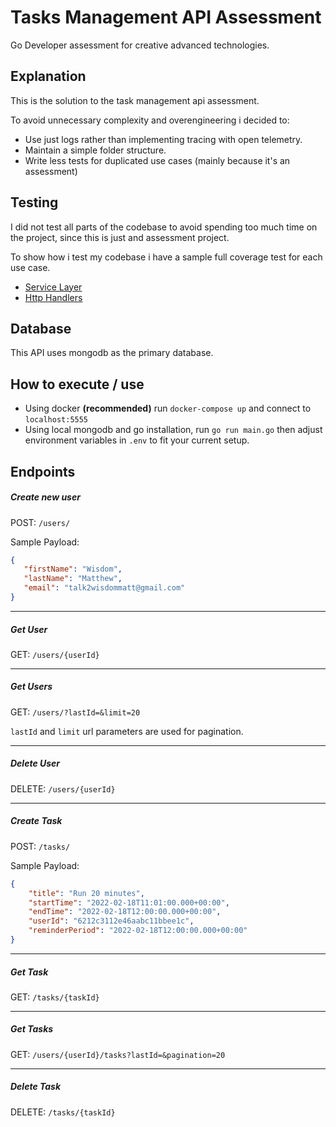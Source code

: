# Tasks Management API Assessment

Go Developer assessment for creative advanced technologies.

## Explanation

This is the solution to the task management api assessment.

To avoid unnecessary complexity and overengineering i decided to:

* Use just logs rather than implementing tracing with open telemetry.
* Maintain a simple folder structure.
* Write less tests for duplicated use cases (mainly because it's an assessment)


## Testing

I did not test all parts of the codebase to avoid spending too much time on the project, since this is just and assessment project.

To show how i test my codebase i have a sample full coverage test for each use case.

* [Service Layer](components/users/service_test.go)
* [Http Handlers](http-handlers/users_test.go)


## Database

This API uses mongodb as the primary database.


## How to execute / use

* Using docker **(recommended)** run `docker-compose up` and connect to `localhost:5555`
* Using local mongodb and go installation, run `go run main.go` then adjust environment variables in `.env` to fit your current setup.


## Endpoints

##### Create new user

POST:  `/users/`

Sample Payload:

```json
{
   "firstName": "Wisdom",
   "lastName": "Matthew",
   "email": "talk2wisdommatt@gmail.com"
}
```


---

##### Get User

GET: `/users/{userId}`

---

##### Get Users

GET: `/users/?lastId=&limit=20`

`lastId` and `limit` url parameters are used for pagination.

---

##### Delete User

DELETE: `/users/{userId}`

---

##### Create Task

POST: `/tasks/`

Sample Payload:

```json
{
    "title": "Run 20 minutes",
    "startTime": "2022-02-18T11:01:00.000+00:00",
    "endTime": "2022-02-18T12:00:00.000+00:00",
    "userId": "6212c3112e46aabc11bbee1c",
    "reminderPeriod": "2022-02-18T12:00:00.000+00:00"
}
```

---

##### Get Task

GET: `/tasks/{taskId}`

---

##### Get Tasks

GET: `/users/{userId}/tasks?lastId=&pagination=20`

---

##### Delete Task

DELETE: `/tasks/{taskId}`
